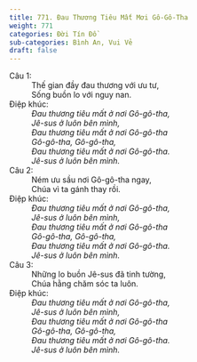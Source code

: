 ```yaml
---
title: 771. Đau Thương Tiêu Mất Mơi Gô-Gô-Tha
weight: 771
categories: Đời Tín Đồ
sub-categories: Bình An, Vui Vẻ
draft: false
---
```

<dl><dt>Câu 1:</dt><dd data-verse="1">Thế gian đầy đau thương với ưu tư, <br/>Sống buồn lo với nguy nan. </dd><dt>Điệp khúc:</dt><dd data-chorus="1"><em>Đau thương tiêu mất ở nơi Gô-gô-tha, <br/>Jê-sus ở luôn bên mình, <br/>Đau thương tiêu mất ở nơi Gô-gô-tha <br/>Gô-gô-tha, Gô-gô-tha, <br/>Đau thương tiêu mất ở nơi Gô-gô-tha. <br/>Jê-sus ở luôn bên mình. </em></dd><dt>Câu 2:</dt><dd data-verse="2">Ném ưu sầu nơi Gô-gô-tha ngay, <br/>Chúa vì ta gánh thay rồi. </dd><dt>Điệp khúc:</dt><dd data-chorus="1"><em>Đau thương tiêu mất ở nơi Gô-gô-tha, <br/>Jê-sus ở luôn bên mình, <br/>Đau thương tiêu mất ở nơi Gô-gô-tha <br/>Gô-gô-tha, Gô-gô-tha, <br/>Đau thương tiêu mất ở nơi Gô-gô-tha. <br/>Jê-sus ở luôn bên mình. </em></dd><dt>Câu 3:</dt><dd data-verse="3">Những lo buồn Jê-sus đã tinh tường, <br/>Chúa hằng chăm sóc ta luôn. </dd><dt>Điệp khúc:</dt><dd data-chorus="1"><em>Đau thương tiêu mất ở nơi Gô-gô-tha, <br/>Jê-sus ở luôn bên mình, <br/>Đau thương tiêu mất ở nơi Gô-gô-tha <br/>Gô-gô-tha, Gô-gô-tha, <br/>Đau thương tiêu mất ở nơi Gô-gô-tha. <br/>Jê-sus ở luôn bên mình. </em></dd></dl>